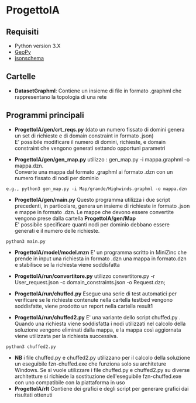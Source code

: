 # ProgettoIA
## Requisiti
- Python version 3.X
- [GeoPy](https://geopy.readthedocs.io/en/stable/)
- [jsonschema](https://pypi.org/project/jsonschema/)
## Cartelle

- **DatasetGraphml**: Contiene un insieme di file in formato .graphml che rappresentano la topologia di una rete

## Programmi principali


- **ProgettoIA/gen/crt_reqs.py** (dato un numero fissato di domini  genera un set di richieste e di domain constraint in formato .json)  
E' possibile modificare il numero di domini, richieste, e domain constraint che vengono generati settando opportuni parametri

- **ProgettoIA/gen/gen_map.py** utilizzo :  gen_map.py -i mappa.graphml -o mappa.dzn.  
Converte una mappa dal formato .graphml ai  formato .dzn con un numero fissato di nodi per dominio

```
e.g., python3 gen_map.py -i Map/grande/Highwinds.graphml -o mappa.dzn
```

- **ProgettoIA/gen/main.py** Questo programma utilizza i due script precedenti, in particolare, genera un insieme di richieste in formato .json e mappe in formato .dzn. Le mappe che devono essere convertite vengono prese dalla cartella  **ProgettoIA/gen/Map**  
E' possibile specificare quanti nodi per dominio debbano essere generati e il numero delle richieste. 

```
python3 main.py
```

- **ProgettoIA/model/model.mzn** E' un programma scritto in MiniZinc che prende in input una richiesta in formato .dzn una mappa in formato.dzn e stabilisce se la richiesta viene soddisfatta  
- **ProgettoIA/run/convertitore.py** utilizzo convertitore.<span>py -r User_request.json -c domain_constraints.json -o Request.dzn;  

- **ProgettoIA/run/chuffed.py** Esegue una serie di test automatici per verificare se le richieste contenute nella cartella testbed vengono soddisfatte, viene prodotto un report nella cartella result1 

- **ProgettoIA/run/chuffed2.py** E' una variante dello script chuffed.<span>py . Quando una richiesta viene soddisfatta i nodi utilizzati nel calcolo della soluzione vengono eliminati dalla mappa, e la mappa così aggiornata viene utilizzata per la richiesta successiva.  

```
python3 chuffed2.py
```

- **NB** i file chuffed.<span>py  e chuffed2.<span>py utilizzano per il calcolo della soluzione un eseguibile fzn-chuffed.exe che funziona solo su architeture Windows. Se si vuole utilizzare i file chuffed.<span>py  e chuffed2.<span>py su diverse architetture si richiede la sostituzione dell'eseguibile fzn-chuffed.exe con uno compatibile con la piattaforma in uso  
- **ProgettoIA/rlt** Contiene dei grafici e degli script per generare grafici dai risultati ottenuti



 

